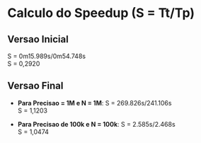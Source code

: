 # Calculo do Speedup (S = Tt/Tp)

## Versao Inicial

S = 0m15.989s/0m54.748s  
S = 0,2920

## Versao Final

* **Para Precisao = 1M e N = 1M**:
  S = 269.826s/241.106s  
  S = 1,1203

* **Para Precisao de 100k e N = 100k**:
  S = 2.585s/2.468s  
  S = 1,0474     
